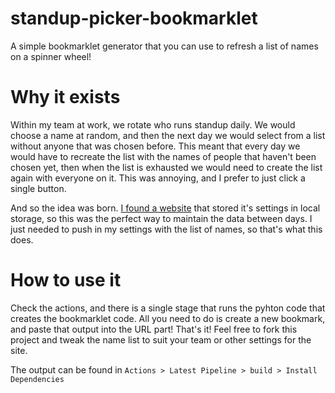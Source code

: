 # standup-picker-bookmarklet
A simple bookmarklet generator that you can use to refresh a list of names on a spinner wheel! 

# Why it exists
Within my team at work, we rotate who runs standup daily. We would choose a name at random, and then the next day we would select from a list without anyone that was chosen before. This meant that every day we would have to recreate the list with the names of people that haven't been chosen yet, then when the list is exhausted we would need to create the list again with everyone on it. This was annoying, and I prefer to just click a single button. 

And so the idea was born. [I found a website](www.wheelofnames.com) that stored it's settings in local storage, so this was the perfect way to maintain the data between days. I just needed to push in my settings with the list of names, so that's what this does. 

# How to use it
Check the actions, and there is a single stage that runs the pyhton code that creates the bookmarklet code. All you need to do is create a new bookmark, and paste that output into the URL part! That's it! Feel free to fork this project and tweak the name list to suit your team or other settings for the site. 

The output can be found in 
`Actions > Latest Pipeline > build > Install Dependencies`
